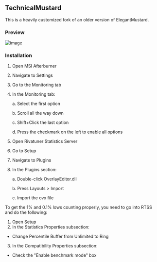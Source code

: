 ## TechnicalMustard

This is a heavily customized fork of an older version of ElegantMustard.

### Preview
![image](https://github.com/user-attachments/assets/229fd1f2-d803-4960-833a-eaa54b1616c3)

### Installation
1. Open MSI Afterburner
2. Navigate to Settings
3. Go to the Monitoring tab
4. In the Monitoring tab:

   a. Select the first option

   b. Scroll all the way down

   c. Shift+Click the last option

   d. Press the checkmark on the left to enable all options

5. Open Rivatuner Statistics Server
6. Go to Setup
7. Navigate to Plugins
8. In the Plugins section:

   a. Double-click OverlayEditor.dll
   
   b. Press Layouts > Import
   
   c. Import the ovx file

To get the 1% and 0.1% lows counting properly, you need to go into RTSS and do the following:
1. Open Setup
2. In the Statistics Properties subsection:

  - Change Percentile Buffer from Unlimited to Ring

3. In the Compatibility Properties subsection:

  - Check the "Enable benchmark mode" box

